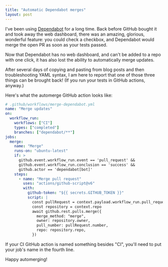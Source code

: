 ```yaml
---
title: "Automatic Dependabot merges"
layout: post
---
```

I've been using [Dependabot](https://github.com/dependabot) for a long time. Back before GitHub bought it and took away the web dashboard, there was an amazing, glorious, wonderful feature: you could check a checkbox, and Dependabot would merge the open PR as soon as your tests passed.

Now that Dependabot has no web dashboard, and can't be added to a repo with one click, it has also lost the ability to automatically merge updates.

After several days of copying and pasting from blog posts and then troubleshooting YAML syntax, I am here to report that one of those three things can be brought back! (If you run your tests in GitHub actions, anyway.)

Here's what the automerge GitHub action looks like:

```YAML
# .github/workflows/merge-dependabot.yml
name: "Merge updates"
on:
  workflow_run:
    workflows: ["CI"]
    types: ["completed"]
    branches: ["dependabot/**"]
jobs:
  merge:
    name: "Merge"
    runs-on: "ubuntu-latest"
    if: >
      github.event.workflow_run.event == 'pull_request' &&
      github.event.workflow_run.conclusion == 'success' &&
      github.actor == 'dependabot[bot]'
    steps:
      - name: "Merge pull request"
        uses: "actions/github-script@v6"
        with:
          github-token: "${{ secrets.GITHUB_TOKEN }}"
          script: |
            const pullRequest = context.payload.workflow_run.pull_requests[0]
            const repository = context.repo
            await github.rest.pulls.merge({
              merge_method: "merge",
              owner: repository.owner,
              pull_number: pullRequest.number,
              repo: repository.repo,
            })
```

If your CI GitHub action is named something besides "CI", you'll need to put your job's name in the fourth line.

Happy automerging!
